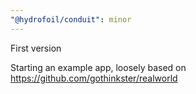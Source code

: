 ```yaml
---
"@hydrofoil/conduit": minor
---
```


First version

Starting an example app, loosely based on https://github.com/gothinkster/realworld
